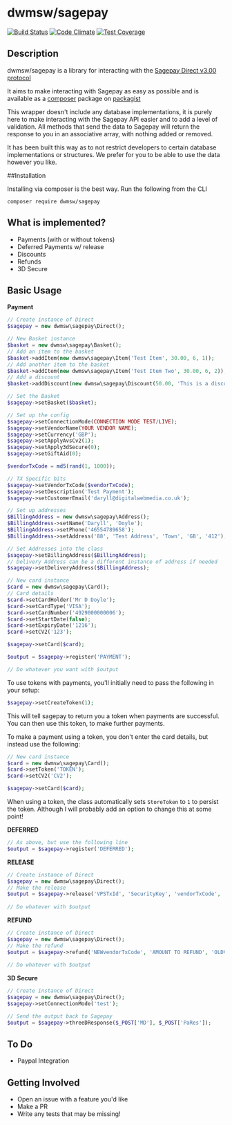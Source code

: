 # dwmsw/sagepay

[![Build Status](https://travis-ci.org/dwmsw/sagepay.svg?branch=master)](https://travis-ci.org/dwmsw/sagepay)
[![Code Climate](https://codeclimate.com/github/dwmsw/sagepay/badges/gpa.svg)](https://codeclimate.com/github/dwmsw/sagepay)
[![Test Coverage](https://codeclimate.com/github/dwmsw/sagepay/badges/coverage.svg)](https://codeclimate.com/github/dwmsw/sagepay)

## Description

dwmsw/sagepay is a library for interacting with the [Sagepay Direct v3.00 protocol](http://www.sagepay.co.uk/file/12236/download-document/DIRECT_Integration_and_Protocol_Guidelines_010814.pdf)

It aims to make interacting with Sagepay as easy as possible and is available as a [composer](https://getcomposer.org/) package on [packagist](https://packagist.org/packages/dwmsw/sagepay)

This wrapper doesn't include any database implementations, it is purely here to make interacting with the Sagepay API easier and to add a level of validation. 
All methods that send the data to Sagepay will return the response to you in an associative array, with nothing added or removed.

It has been built this way as to not restrict developers to certain database implementations or structures. We prefer for you to be able to use the data however you like.

##Installation

Installing via composer is the best way. Run the following from the CLI

`composer require dwmsw/sagepay`

## What is implemented?

- Payments (with or without tokens)
- Deferred Payments w/ release
- Discounts
- Refunds
- 3D Secure


## Basic Usage

**Payment**

```php
// Create instance of Direct
$sagepay = new dwmsw\sagepay\Direct();

// New Basket instance
$basket = new dwmsw\sagepay\Basket();
// Add an item to the basket
$basket->addItem(new dwmsw\sagepay\Item('Test Item', 30.00, 6, 1));
// Add another item to the basket
$basket->addItem(new dwmsw\sagepay\Item('Test Item Two', 30.00, 6, 2));
// Add a discount
$basket->addDiscount(new dwmsw\sagepay\Discount(50.00, 'This is a discount'));

// Set the Basket
$sagepay->setBasket($basket);

// Set up the config
$sagepay->setConnectionMode(CONNECTION MODE TEST/LIVE);
$sagepay->setVendorName(YOUR VENDOR NAME);
$sagepay->setCurrency('GBP');
$sagepay->setApplyAvsCv2(1);
$sagepay->setApply3dSecure(0);
$sagepay->setGiftAid(0);

$vendorTxCode = md5(rand(1, 1000));

// TX Specific bits
$sagepay->setVendorTxCode($vendorTxCode);
$sagepay->setDescription('Test Payment');
$sagepay->setCustomerEmail('daryll@digitalwebmedia.co.uk');

// Set up addresses
$BillingAddress = new dwmsw\sagepay\Address();
$BillingAddress->setName('Daryll', 'Doyle');
$BillingAddress->setPhone('46554789658');
$BillingAddress->setAddress('88', 'Test Address', 'Town', 'GB', '412');

// Set Addresses into the class
$sagepay->setBillingAddress($BillingAddress);
// Delivery Address can be a different instance of address if needed
$sagepay->setDeliveryAddress($BillingAddress);

// New card instance
$card = new dwmsw\sagepay\Card();
// Card details 
$card->setCardHolder('Mr D Doyle');
$card->setCardType('VISA');
$card->setCardNumber('4929000000006');
$card->setStartDate(false);
$card->setExpiryDate('1216');
$card->setCV2('123');

$sagepay->setCard($card);

$output = $sagepay->register('PAYMENT');

// Do whatever you want with $output
```

To use tokens with payments, you'll initially need to pass the following in your setup:

```php
$sagepay->setCreateToken(1);
```
This will tell sagepay to return you a token when payments are successful. You can then use this token, to make further payments.

To make a payment using a token, you don't enter the card details, but instead use the following:

```php
// New card instance
$card = new dwmsw\sagepay\Card();
$card->setToken('TOKEN');
$card->setCV2('CV2');

$sagepay->setCard($card);
```
When using a token, the class automatically sets `StoreToken` to `1` to persist the token. Although I will probably add an option to change this at some point!


**DEFERRED**

```php
// As above, but use the following line
$output = $sagepay->register('DEFERRED');
```

**RELEASE**

```php
// Create instance of Direct
$sagepay = new dwmsw\sagepay\Direct();
// Make the release
$output = $sagepay->release('VPSTxId', 'SecurityKey', 'vendorTxCode', 'TxAuthNo', 'AMOUNT TO RELEASE');
    
// Do whatever with $output
```

**REFUND**

```php
// Create instance of Direct
$sagepay = new dwmsw\sagepay\Direct();
// Make the refund
$output = $sagepay->refund('NEWvendorTxCode', 'AMOUNT TO REFUND', 'OLDVPSTxId', 'OLDvendorTxCode', 'OLDSecurityKey', 'OLDTxAuthNo', 'Refund Message');
    
// Do whatever with $output
```

**3D Secure**

```php
// Create instance of Direct
$sagepay = new dwmsw\sagepay\Direct();
$sagepay->setConnectionMode('test');

// Send the output back to Sagepay
$output = $sagepay->threeDResponse($_POST['MD'], $_POST['PaRes']);
```

## To Do
- Paypal Integration

## Getting Involved

- Open an issue with a feature you'd like
- Make a PR
- Write any tests that may be missing!
